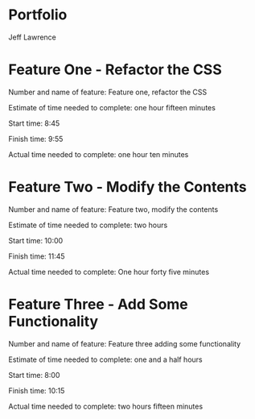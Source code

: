 # Portfolio
Jeff Lawrence

# Feature One - Refactor the CSS

Number and name of feature: Feature one, refactor the CSS

Estimate of time needed to complete: one hour fifteen minutes

Start time: 8:45

Finish time: 9:55

Actual time needed to complete: one hour ten minutes

# Feature Two - Modify the Contents

Number and name of feature: Feature two, modify the contents

Estimate of time needed to complete: two hours

Start time: 10:00

Finish time: 11:45

Actual time needed to complete: One hour forty five minutes

# Feature Three - Add Some Functionality

Number and name of feature: Feature three adding some functionality

Estimate of time needed to complete: one and a half hours

Start time: 8:00

Finish time: 10:15

Actual time needed to complete: two hours fifteen minutes